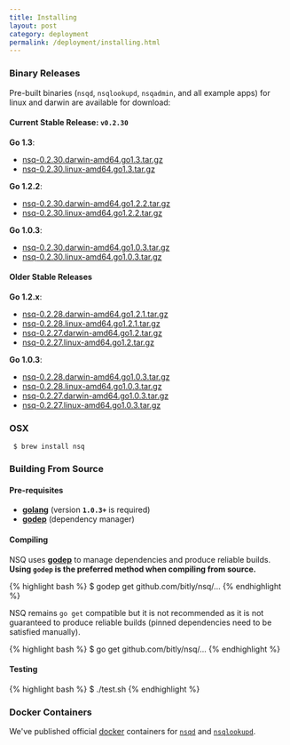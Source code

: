 ```yaml
--- 
title: Installing
layout: post
category: deployment
permalink: /deployment/installing.html
---
```


### <a name="binary">Binary Releases</a>

Pre-built binaries (`nsqd`, `nsqlookupd`, `nsqadmin`, and all example apps) for linux and darwin are
available for download:

#### Current Stable Release: **`v0.2.30`**

**Go 1.3**:

 * [nsq-0.2.30.darwin-amd64.go1.3.tar.gz][0.2.30_darwin_go13]
 * [nsq-0.2.30.linux-amd64.go1.3.tar.gz][0.2.30_linux_go13]

**Go 1.2.2**:

 * [nsq-0.2.30.darwin-amd64.go1.2.2.tar.gz][0.2.30_darwin_go122]
 * [nsq-0.2.30.linux-amd64.go1.2.2.tar.gz][0.2.30_linux_go122]

**Go 1.0.3**:

 * [nsq-0.2.30.darwin-amd64.go1.0.3.tar.gz][0.2.30_darwin_go103]
 * [nsq-0.2.30.linux-amd64.go1.0.3.tar.gz][0.2.30_linux_go103]

#### Older Stable Releases

**Go 1.2.x**:

 * [nsq-0.2.28.darwin-amd64.go1.2.1.tar.gz][0.2.28_darwin_go121]
 * [nsq-0.2.28.linux-amd64.go1.2.1.tar.gz][0.2.28_linux_go121]
 * [nsq-0.2.27.darwin-amd64.go1.2.tar.gz][0.2.27_darwin_go12]
 * [nsq-0.2.27.linux-amd64.go1.2.tar.gz][0.2.27_linux_go12]

**Go 1.0.3**:

 * [nsq-0.2.28.darwin-amd64.go1.0.3.tar.gz][0.2.28_darwin]
 * [nsq-0.2.28.linux-amd64.go1.0.3.tar.gz][0.2.28_linux]
 * [nsq-0.2.27.darwin-amd64.go1.0.3.tar.gz][0.2.27_darwin]
 * [nsq-0.2.27.linux-amd64.go1.0.3.tar.gz][0.2.27_linux]

### OSX

     $ brew install nsq

### Building From Source

#### Pre-requisites

 * **[golang](http://golang.org/doc/install)** (version **`1.0.3+`** is required)
 * **[godep](https://github.com/kr/godep)** (dependency manager)

#### Compiling

NSQ uses **[godep](https://github.com/kr/godep)** to manage dependencies and produce reliable
builds.  **Using `godep` is the preferred method when compiling from source.**

{% highlight bash %}
$ godep get github.com/bitly/nsq/...
{% endhighlight %}

NSQ remains `go get` compatible but it is not recommended as it is not guaranteed to
produce reliable builds (pinned dependencies need to be satisfied manually).

{% highlight bash %}
$ go get github.com/bitly/nsq/...
{% endhighlight %}

#### Testing

{% highlight bash %}
$ ./test.sh
{% endhighlight %}

### Docker Containers

We've published official [docker][docker] containers for [`nsqd`][docker_nsqd] and
[`nsqlookupd`][docker_nsqlookupd].

[0.2.30_darwin_go13]: https://s3.amazonaws.com/bitly-downloads/nsq/nsq-0.2.30.darwin-amd64.go1.3.tar.gz
[0.2.30_linux_go13]: https://s3.amazonaws.com/bitly-downloads/nsq/nsq-0.2.30.linux-amd64.go1.3.tar.gz
[0.2.30_darwin_go122]: https://s3.amazonaws.com/bitly-downloads/nsq/nsq-0.2.30.darwin-amd64.go1.2.2.tar.gz
[0.2.30_linux_go122]: https://s3.amazonaws.com/bitly-downloads/nsq/nsq-0.2.30.linux-amd64.go1.2.2.tar.gz
[0.2.30_darwin_go103]: https://s3.amazonaws.com/bitly-downloads/nsq/nsq-0.2.30.darwin-amd64.go1.0.3.tar.gz
[0.2.30_linux_go103]: https://s3.amazonaws.com/bitly-downloads/nsq/nsq-0.2.30.linux-amd64.go1.0.3.tar.gz

[0.2.28_darwin_go121]: https://s3.amazonaws.com/bitly-downloads/nsq/nsq-0.2.28.darwin-amd64.go1.2.1.tar.gz
[0.2.28_linux_go121]: https://s3.amazonaws.com/bitly-downloads/nsq/nsq-0.2.28.linux-amd64.go1.2.1.tar.gz
[0.2.28_darwin]: https://s3.amazonaws.com/bitly-downloads/nsq/nsq-0.2.28.darwin-amd64.go1.0.3.tar.gz
[0.2.28_linux]: https://s3.amazonaws.com/bitly-downloads/nsq/nsq-0.2.28.linux-amd64.go1.0.3.tar.gz

[0.2.27_darwin_go12]: https://s3.amazonaws.com/bitly-downloads/nsq/nsq-0.2.27.darwin-amd64.go1.2.tar.gz
[0.2.27_linux_go12]: https://s3.amazonaws.com/bitly-downloads/nsq/nsq-0.2.27.linux-amd64.go1.2.tar.gz
[0.2.27_darwin]: https://s3.amazonaws.com/bitly-downloads/nsq/nsq-0.2.27.darwin-amd64.go1.0.3.tar.gz
[0.2.27_linux]: https://s3.amazonaws.com/bitly-downloads/nsq/nsq-0.2.27.linux-amd64.go1.0.3.tar.gz

[docker]: https://docker.io/
[docker_nsqd]: https://index.docker.io/u/mreiferson/nsqd/
[docker_nsqlookupd]: https://index.docker.io/u/mreiferson/nsqlookupd/
